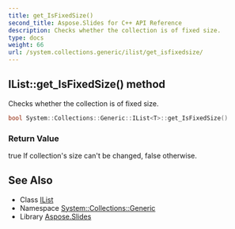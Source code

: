 ```yaml
---
title: get_IsFixedSize()
second_title: Aspose.Slides for C++ API Reference
description: Checks whether the collection is of fixed size.
type: docs
weight: 66
url: /system.collections.generic/ilist/get_isfixedsize/
---
```

## IList::get_IsFixedSize() method


Checks whether the collection is of fixed size.

```cpp
bool System::Collections::Generic::IList<T>::get_IsFixedSize()
```


### Return Value

true If collection's size can't be changed, false otherwise.

## See Also

* Class [IList](../)
* Namespace [System::Collections::Generic](../../)
* Library [Aspose.Slides](../../../)